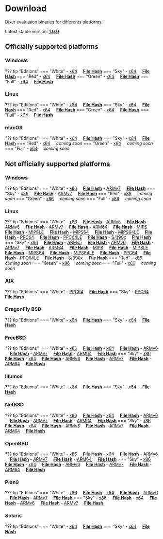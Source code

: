 # Download

Dixer evaluation binaries for differents platforms.

Latest stable version: [**1.0.0**](Changelog.md#100-_-july-09-2020)

## Officially supported platforms

### Windows

??? tip "Editions"
    === "White"
        - [x64](../dl/1.0.0/white/windows/dixer_amd64.exe) &nbsp;&nbsp;&nbsp; **<a href="../dl/?info=1.0.0/white/windows/dixer_amd64.exe" target="_blank">File Hash</a>**
    === "Sky"
        - [x64](../dl/1.0.0/sky/windows/dixer_amd64.exe) &nbsp;&nbsp;&nbsp; **<a href="../dl/?info=1.0.0/sky/windows/dixer_amd64.exe" target="_blank">File Hash</a>**
    === "Red"
        - [x64](../dl/1.0.0/red/windows/dixer_amd64.exe) &nbsp;&nbsp;&nbsp; **<a href="../dl/?info=1.0.0/red/windows/dixer_amd64.exe" target="_blank">File Hash</a>**
    === "Green"
        - [x64](../dl/1.0.0/green/windows/dixer_amd64.exe) &nbsp;&nbsp;&nbsp; **<a href="../dl/?info=1.0.0/green/windows/dixer_amd64.exe" target="_blank">File Hash</a>**
    === "Full"
        - [x64](../dl/1.0.0/full/windows/dixer_amd64.exe) &nbsp;&nbsp;&nbsp; **<a href="../dl/?info=1.0.0/full/windows/dixer_amd64.exe" target="_blank">File Hash</a>**

### Linux

??? tip "Editions"
    === "White"
        - [x64](../dl/1.0.0/white/linux/dixer_amd64) &nbsp;&nbsp;&nbsp; **<a href="../dl/?info=1.0.0/white/linux/dixer_amd64" target="_blank">File Hash</a>**
    === "Sky"
        - [x64](../dl/1.0.0/sky/linux/dixer_amd64) &nbsp;&nbsp;&nbsp; **<a href="../dl/?info=1.0.0/sky/linux/dixer_amd64" target="_blank">File Hash</a>**
    === "Red"
        - [x64](../dl/1.0.0/red/linux/dixer_amd64) &nbsp;&nbsp;&nbsp; **<a href="../dl/?info=1.0.0/red/linux/dixer_amd64" target="_blank">File Hash</a>**
    === "Green"
        - [x64](../dl/1.0.0/green/linux/dixer_amd64) &nbsp;&nbsp;&nbsp; **<a href="../dl/?info=1.0.0/green/linux/dixer_amd64" target="_blank">File Hash</a>**
    === "Full"
        - [x64](../dl/1.0.0/full/linux/dixer_amd64) &nbsp;&nbsp;&nbsp; **<a href="../dl/?info=1.0.0/full/linux/dixer_amd64" target="_blank">File Hash</a>**

### macOS

??? tip "Editions"
    === "White"
        - [x64](../dl/1.0.0/white/darwin/dixer_amd64) &nbsp;&nbsp;&nbsp; **<a href="../dl/?info=1.0.0/white/darwin/dixer_amd64" target="_blank">File Hash</a>**
    === "Sky"
        - [x64](../dl/1.0.0/sky/darwin/dixer_amd64) &nbsp;&nbsp;&nbsp; **<a href="../dl/?info=1.0.0/sky/darwin/dixer_amd64" target="_blank">File Hash</a>**
    === "Red"
        - [x64](../dl/1.0.0/red/darwin/dixer_amd64) &nbsp;&nbsp;&nbsp; *coming soon*
    === "Green"
        - [x64](../dl/1.0.0/green/darwin/dixer_amd64) &nbsp;&nbsp;&nbsp; *coming soon*
    === "Full"
        - [x64](../dl/1.0.0/full/darwin/dixer_amd64) &nbsp;&nbsp;&nbsp; *coming soon*

## Not officially supported platforms

### Windows

??? tip "Editions"
    === "White"
        - [x86](../dl/1.0.0/white/windows/dixer_386.exe) &nbsp;&nbsp;&nbsp; **<a href="../dl/?info=1.0.0/white/windows/dixer_386.exe" target="_blank">File Hash</a>**
        - [ARMv7](../dl/1.0.0/white/windows/dixer_armV7.exe) &nbsp;&nbsp;&nbsp; **<a href="../dl/?info=1.0.0/white/windows/dixer_armV7.exe" target="_blank">File Hash</a>**
    === "Sky"
        - [x86](../dl/1.0.0/sky/windows/dixer_386.exe) &nbsp;&nbsp;&nbsp; **<a href="../dl/?info=1.0.0/sky/windows/dixer_386.exe" target="_blank">File Hash</a>**
        - [ARMv7](../dl/1.0.0/white/windows/dixer_armV7.exe) &nbsp;&nbsp;&nbsp; **<a href="../dl/?info=1.0.0/sky/windows/dixer_armV7.exe" target="_blank">File Hash</a>**
    === "Red"
        - [x86](../dl/1.0.0/red/windows/dixer_386.exe) &nbsp;&nbsp;&nbsp; *coming soon*
    === "Green"
        - [x86](../dl/1.0.0/green/windows/dixer_386.exe) &nbsp;&nbsp;&nbsp; *coming soon*
    === "Full"
        - [x86](../dl/1.0.0/full/windows/dixer_386.exe) &nbsp;&nbsp;&nbsp; *coming soon*

### Linux

??? tip "Editions"
    === "White"
        - [x86](../dl/1.0.0/white/linux/dixer_386) &nbsp;&nbsp;&nbsp; **<a href="../dl/?info=1.0.0/white/linux/dixer_386" target="_blank">File Hash</a>**
        - [ARMv5](../dl/1.0.0/white/linux/dixer_armV5) &nbsp;&nbsp;&nbsp; **<a href="../dl/?info=1.0.0/white/linux/dixer_armV5" target="_blank">File Hash</a>**
        - [ARMv6](../dl/1.0.0/white/linux/dixer_armV6) &nbsp;&nbsp;&nbsp; **<a href="../dl/?info=1.0.0/white/linux/dixer_armV6" target="_blank">File Hash</a>**
        - [ARMv7](../dl/1.0.0/white/linux/dixer_armV7) &nbsp;&nbsp;&nbsp; **<a href="../dl/?info=1.0.0/white/linux/dixer_armV7" target="_blank">File Hash</a>**
        - [ARM64](../dl/1.0.0/white/linux/dixer_arm64) &nbsp;&nbsp;&nbsp; **<a href="../dl/?info=1.0.0/white/linux/dixer_arm64" target="_blank">File Hash</a>**
        - [MIPS](../dl/1.0.0/white/linux/dixer_mips) &nbsp;&nbsp;&nbsp; **<a href="../dl/?info=1.0.0/white/linux/dixer_mips" target="_blank">File Hash</a>**
        - [MIPSLE](../dl/1.0.0/white/linux/dixer_mipsle) &nbsp;&nbsp;&nbsp; **<a href="../dl/?info=1.0.0/white/linux/dixer_mipsle" target="_blank">File Hash</a>**
        - [MIPS64](../dl/1.0.0/white/linux/dixer_mips64) &nbsp;&nbsp;&nbsp; **<a href="../dl/?info=1.0.0/white/linux/dixer_mips64" target="_blank">File Hash</a>**
        - [MIPS64LE](../dl/1.0.0/white/linux/dixer_mips64le) &nbsp;&nbsp;&nbsp; **<a href="../dl/?info=1.0.0/white/linux/dixer_mips64le" target="_blank">File Hash</a>**
        - [PPC64](../dl/1.0.0/white/linux/dixer_ppc64) &nbsp;&nbsp;&nbsp; **<a href="../dl/?info=1.0.0/white/linux/dixer_ppc64" target="_blank">File Hash</a>**
        - [PPC64LE](../dl/1.0.0/white/linux/dixer_ppc64le) &nbsp;&nbsp;&nbsp; **<a href="../dl/?info=1.0.0/white/linux/dixer_ppc64le" target="_blank">File Hash</a>**
        - [S/390x](../dl/1.0.0/white/linux/dixer_s390x) &nbsp;&nbsp;&nbsp; **<a href="../dl/?info=1.0.0/white/linux/dixer_s390x" target="_blank">File Hash</a>**
    === "Sky"
        - [x86](../dl/1.0.0/sky/linux/dixer_386) &nbsp;&nbsp;&nbsp; **<a href="../dl/?info=1.0.0/sky/linux/dixer_386" target="_blank">File Hash</a>**
        - [ARMv5](../dl/1.0.0/sky/linux/dixer_armV5) &nbsp;&nbsp;&nbsp; **<a href="../dl/?info=1.0.0/sky/linux/dixer_armV5" target="_blank">File Hash</a>**
        - [ARMv6](../dl/1.0.0/sky/linux/dixer_armV6) &nbsp;&nbsp;&nbsp; **<a href="../dl/?info=1.0.0/sky/linux/dixer_armV6" target="_blank">File Hash</a>**
        - [ARMv7](../dl/1.0.0/sky/linux/dixer_armV7) &nbsp;&nbsp;&nbsp; **<a href="../dl/?info=1.0.0/sky/linux/dixer_armV7" target="_blank">File Hash</a>**
        - [ARM64](../dl/1.0.0/sky/linux/dixer_arm64) &nbsp;&nbsp;&nbsp; **<a href="../dl/?info=1.0.0/sky/linux/dixer_arm64" target="_blank">File Hash</a>**
        - [MIPS](../dl/1.0.0/sky/linux/dixer_mips) &nbsp;&nbsp;&nbsp; **<a href="../dl/?info=1.0.0/sky/linux/dixer_mips" target="_blank">File Hash</a>**
        - [MIPSLE](../dl/1.0.0/sky/linux/dixer_mipsle) &nbsp;&nbsp;&nbsp; **<a href="../dl/?info=1.0.0/sky/linux/dixer_mipsle" target="_blank">File Hash</a>**
        - [MIPS64](../dl/1.0.0/sky/linux/dixer_mips64) &nbsp;&nbsp;&nbsp; **<a href="../dl/?info=1.0.0/sky/linux/dixer_mips64" target="_blank">File Hash</a>**
        - [MIPS64LE](../dl/1.0.0/sky/linux/dixer_mips64le) &nbsp;&nbsp;&nbsp; **<a href="../dl/?info=1.0.0/sky/linux/dixer_mips64le" target="_blank">File Hash</a>**
        - [PPC64](../dl/1.0.0/sky/linux/dixer_ppc64) &nbsp;&nbsp;&nbsp; **<a href="../dl/?info=1.0.0/sky/linux/dixer_ppc64" target="_blank">File Hash</a>**
        - [PPC64LE](../dl/1.0.0/sky/linux/dixer_ppc64le) &nbsp;&nbsp;&nbsp; **<a href="../dl/?info=1.0.0/sky/linux/dixer_ppc64le" target="_blank">File Hash</a>**
        - [S/390x](../dl/1.0.0/sky/linux/dixer_s390x) &nbsp;&nbsp;&nbsp; **<a href="../dl/?info=1.0.0/sky/linux/dixer_s390x" target="_blank">File Hash</a>**
    === "Red"
        - [x86](../dl/1.0.0/red/linux/dixer_386) &nbsp;&nbsp;&nbsp; *coming soon*
    === "Green"
        - [x86](../dl/1.0.0/green/linux/dixer_386) &nbsp;&nbsp;&nbsp; *coming soon*
    === "Full"
        - [x86](../dl/1.0.0/full/linux/dixer_386) &nbsp;&nbsp;&nbsp; *coming soon*

### AIX

??? tip "Editions"
    === "White"
        - [PPC64](../dl/1.0.0/white/aix/dixer_ppc64) &nbsp;&nbsp;&nbsp; **<a href="../dl/?info=1.0.0/white/aix/dixer_ppc64" target="_blank">File Hash</a>**
    === "Sky"
        - [PPC64](../dl/1.0.0/sky/aix/dixer_ppc64) &nbsp;&nbsp;&nbsp; **<a href="../dl/?info=1.0.0/sky/aix/dixer_ppc64" target="_blank">File Hash</a>**

### DragonFly BSD

??? tip "Editions"
    === "White"
        - [x64](../dl/1.0.0/white/dragonfly/dixer_amd64) &nbsp;&nbsp;&nbsp; **<a href="../dl/?info=1.0.0/white/dragonfly/dixer_amd64" target="_blank">File Hash</a>**
    === "Sky"
        - [x64](../dl/1.0.0/sky/dragonfly/dixer_amd64) &nbsp;&nbsp;&nbsp; **<a href="../dl/?info=1.0.0/sky/dragonfly/dixer_amd64" target="_blank">File Hash</a>**

### FreeBSD

??? tip "Editions"
    === "White"
        - [x86](../dl/1.0.0/white/freebsd/dixer_386) &nbsp;&nbsp;&nbsp; **<a href="../dl/?info=1.0.0/white/freebsd/dixer_386" target="_blank">File Hash</a>**
        - [x64](../dl/1.0.0/white/freebsd/dixer_amd64) &nbsp;&nbsp;&nbsp; **<a href="../dl/?info=1.0.0/white/freebsd/dixer_amd64" target="_blank">File Hash</a>**
        - [ARMv6](../dl/1.0.0/white/freebsd/dixer_armV6) &nbsp;&nbsp;&nbsp; **<a href="../dl/?info=1.0.0/white/freebsd/dixer_armV6" target="_blank">File Hash</a>**
        - [ARMv7](../dl/1.0.0/white/freebsd/dixer_armV7) &nbsp;&nbsp;&nbsp; **<a href="../dl/?info=1.0.0/white/freebsd/dixer_armV7" target="_blank">File Hash</a>**
        - [ARM64](../dl/1.0.0/white/freebsd/dixer_arm64) &nbsp;&nbsp;&nbsp; **<a href="../dl/?info=1.0.0/white/freebsd/dixer_arm64" target="_blank">File Hash</a>**
    === "Sky"
        - [x86](../dl/1.0.0/sky/freebsd/dixer_386) &nbsp;&nbsp;&nbsp; **<a href="../dl/?info=1.0.0/sky/freebsd/dixer_386" target="_blank">File Hash</a>**
        - [x64](../dl/1.0.0/sky/freebsd/dixer_amd64) &nbsp;&nbsp;&nbsp; **<a href="../dl/?info=1.0.0/sky/freebsd/dixer_amd64" target="_blank">File Hash</a>**
        - [ARMv6](../dl/1.0.0/sky/freebsd/dixer_armV6) &nbsp;&nbsp;&nbsp; **<a href="../dl/?info=1.0.0/sky/freebsd/dixer_armV6" target="_blank">File Hash</a>**
        - [ARMv7](../dl/1.0.0/sky/freebsd/dixer_armV7) &nbsp;&nbsp;&nbsp; **<a href="../dl/?info=1.0.0/sky/freebsd/dixer_armV7" target="_blank">File Hash</a>**
        - [ARM64](../dl/1.0.0/sky/freebsd/dixer_arm64) &nbsp;&nbsp;&nbsp; **<a href="../dl/?info=1.0.0/sky/freebsd/dixer_arm64" target="_blank">File Hash</a>**

### Illumos

??? tip "Editions"
    === "White"
        - [x64](../dl/1.0.0/white/illumos/dixer_amd64) &nbsp;&nbsp;&nbsp; **<a href="../dl/?info=1.0.0/white/illumos/dixer_amd64" target="_blank">File Hash</a>**
    === "Sky"
        - [x64](../dl/1.0.0/sky/illumos/dixer_amd64) &nbsp;&nbsp;&nbsp; **<a href="../dl/?info=1.0.0/sky/illumos/dixer_amd64" target="_blank">File Hash</a>**

### NetBSD

??? tip "Editions"
    === "White"
        - [x86](../dl/1.0.0/white/netbsd/dixer_386) &nbsp;&nbsp;&nbsp; **<a href="../dl/?info=1.0.0/white/netbsd/dixer_386" target="_blank">File Hash</a>**
        - [x64](../dl/1.0.0/white/netbsd/dixer_amd64) &nbsp;&nbsp;&nbsp; **<a href="../dl/?info=1.0.0/white/netbsd/dixer_amd64" target="_blank">File Hash</a>**
        - [ARMv6](../dl/1.0.0/white/netbsd/dixer_armV6) &nbsp;&nbsp;&nbsp; **<a href="../dl/?info=1.0.0/white/netbsd/dixer_armV6" target="_blank">File Hash</a>**
        - [ARMv7](../dl/1.0.0/white/netbsd/dixer_armV7) &nbsp;&nbsp;&nbsp; **<a href="../dl/?info=1.0.0/white/netbsd/dixer_armV7" target="_blank">File Hash</a>**
        - [ARM64](../dl/1.0.0/white/netbsd/dixer_arm64) &nbsp;&nbsp;&nbsp; **<a href="../dl/?info=1.0.0/white/netbsd/dixer_arm64" target="_blank">File Hash</a>**
    === "Sky"
        - [x86](../dl/1.0.0/sky/netbsd/dixer_386) &nbsp;&nbsp;&nbsp; **<a href="../dl/?info=1.0.0/sky/netbsd/dixer_386" target="_blank">File Hash</a>**
        - [x64](../dl/1.0.0/sky/netbsd/dixer_amd64) &nbsp;&nbsp;&nbsp; **<a href="../dl/?info=1.0.0/sky/netbsd/dixer_amd64" target="_blank">File Hash</a>**
        - [ARMv6](../dl/1.0.0/sky/netbsd/dixer_armV6) &nbsp;&nbsp;&nbsp; **<a href="../dl/?info=1.0.0/sky/netbsd/dixer_armV6" target="_blank">File Hash</a>**
        - [ARMv7](../dl/1.0.0/sky/netbsd/dixer_armV7) &nbsp;&nbsp;&nbsp; **<a href="../dl/?info=1.0.0/sky/netbsd/dixer_armV7" target="_blank">File Hash</a>**
        - [ARM64](../dl/1.0.0/sky/netbsd/dixer_arm64) &nbsp;&nbsp;&nbsp; **<a href="../dl/?info=1.0.0/sky/netbsd/dixer_arm64" target="_blank">File Hash</a>**

### OpenBSD

??? tip "Editions"
    === "White"
        - [x86](../dl/1.0.0/white/openbsd/dixer_386) &nbsp;&nbsp;&nbsp; **<a href="../dl/?info=1.0.0/white/openbsd/dixer_386" target="_blank">File Hash</a>**
        - [x64](../dl/1.0.0/white/openbsd/dixer_amd64) &nbsp;&nbsp;&nbsp; **<a href="../dl/?info=1.0.0/white/openbsd/dixer_amd64" target="_blank">File Hash</a>**
        - [ARMv6](../dl/1.0.0/white/openbsd/dixer_armV6) &nbsp;&nbsp;&nbsp; **<a href="../dl/?info=1.0.0/white/openbsd/dixer_armV6" target="_blank">File Hash</a>**
        - [ARMv7](../dl/1.0.0/white/openbsd/dixer_armV7) &nbsp;&nbsp;&nbsp; **<a href="../dl/?info=1.0.0/white/openbsd/dixer_armV7" target="_blank">File Hash</a>**
        - [ARM64](../dl/1.0.0/white/openbsd/dixer_arm64) &nbsp;&nbsp;&nbsp; **<a href="../dl/?info=1.0.0/white/openbsd/dixer_arm64" target="_blank">File Hash</a>**
    === "Sky"
        - [x86](../dl/1.0.0/sky/openbsd/dixer_386) &nbsp;&nbsp;&nbsp; **<a href="../dl/?info=1.0.0/sky/openbsd/dixer_386" target="_blank">File Hash</a>**
        - [x64](../dl/1.0.0/sky/openbsd/dixer_amd64) &nbsp;&nbsp;&nbsp; **<a href="../dl/?info=1.0.0/sky/openbsd/dixer_amd64" target="_blank">File Hash</a>**
        - [ARMv6](../dl/1.0.0/sky/openbsd/dixer_armV6) &nbsp;&nbsp;&nbsp; **<a href="../dl/?info=1.0.0/sky/openbsd/dixer_armV6" target="_blank">File Hash</a>**
        - [ARMv7](../dl/1.0.0/sky/openbsd/dixer_armV7) &nbsp;&nbsp;&nbsp; **<a href="../dl/?info=1.0.0/sky/openbsd/dixer_armV7" target="_blank">File Hash</a>**
        - [ARM64](../dl/1.0.0/sky/openbsd/dixer_arm64) &nbsp;&nbsp;&nbsp; **<a href="../dl/?info=1.0.0/sky/openbsd/dixer_arm64" target="_blank">File Hash</a>**

### Plan9

??? tip "Editions"
    === "White"
        - [x86](../dl/1.0.0/white/plan9/dixer_386) &nbsp;&nbsp;&nbsp; **<a href="../dl/?info=1.0.0/white/plan9/dixer_386" target="_blank">File Hash</a>**
        - [x64](../dl/1.0.0/white/plan9/dixer_amd64) &nbsp;&nbsp;&nbsp; **<a href="../dl/?info=1.0.0/white/plan9/dixer_amd64" target="_blank">File Hash</a>**
        - [ARMv6](../dl/1.0.0/white/plan9/dixer_armV6) &nbsp;&nbsp;&nbsp; **<a href="../dl/?info=1.0.0/white/plan9/dixer_armV6" target="_blank">File Hash</a>**
        - [ARMv7](../dl/1.0.0/white/plan9/dixer_armV7) &nbsp;&nbsp;&nbsp; **<a href="../dl/?info=1.0.0/white/plan9/dixer_armV7" target="_blank">File Hash</a>**
    === "Sky"
        - [x86](../dl/1.0.0/sky/plan9/dixer_386) &nbsp;&nbsp;&nbsp; **<a href="../dl/?info=1.0.0/sky/plan9/dixer_386" target="_blank">File Hash</a>**
        - [x64](../dl/1.0.0/sky/plan9/dixer_amd64) &nbsp;&nbsp;&nbsp; **<a href="../dl/?info=1.0.0/sky/plan9/dixer_amd64" target="_blank">File Hash</a>**
        - [ARMv6](../dl/1.0.0/sky/plan9/dixer_armV6) &nbsp;&nbsp;&nbsp; **<a href="../dl/?info=1.0.0/sky/plan9/dixer_armV6" target="_blank">File Hash</a>**
        - [ARMv7](../dl/1.0.0/sky/plan9/dixer_armV7) &nbsp;&nbsp;&nbsp; **<a href="../dl/?info=1.0.0/sky/plan9/dixer_armV7" target="_blank">File Hash</a>**

### Solaris

??? tip "Editions"
    === "White"
        - [x64](../dl/1.0.0/white/solaris/dixer_amd64) &nbsp;&nbsp;&nbsp; **<a href="../dl/?info=1.0.0/white/solaris/dixer_amd64" target="_blank">File Hash</a>**
    === "Sky"
        - [x64](../dl/1.0.0/sky/solaris/dixer_amd64) &nbsp;&nbsp;&nbsp; **<a href="../dl/?info=1.0.0/sky/solaris/dixer_amd64" target="_blank">File Hash</a>**
